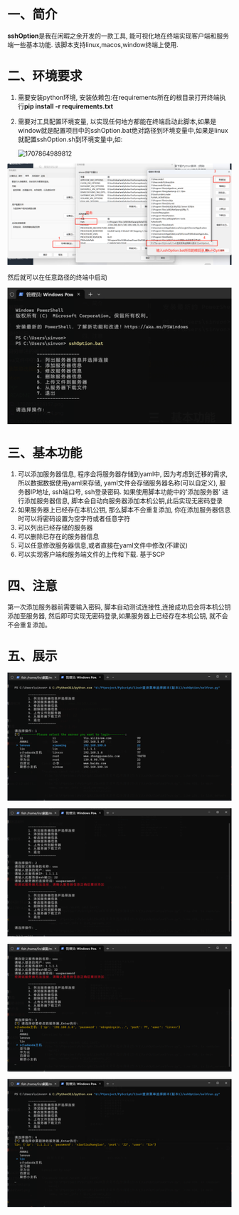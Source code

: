 # 一、简介

**sshOption**是我在闲暇之余开发的一款工具, 能可视化地在终端实现客户端和服务端一些基本功能. 该脚本支持linux,macos,window终端上使用.

# 二、环境要求

1. 需要安装python环境, 安装依赖包:在requirements所在的根目录打开终端执行**pip install -r requirements.txt**
2. 需要对工具配置环境变量, 以实现任何地方都能在终端启动此脚本,如果是window就是配置项目中的sshOption.bat绝对路径到环境变量中,如果是linux就配置sshOption.sh到环境变量中,如:

   ![1707864989812](image/README/1707864989812.png)

![1707927347973](image/README/1707927347973.png)

然后就可以在任意路径的终端中启动

![1707927429219](image/README/1707927429219.png)

# 三、基本功能

1. 可以添加服务器信息, 程序会将服务器存储到yaml中, 因为考虑到迁移的需求, 所以数据数据使用yaml来存储,   yaml文件会存储服务器名称(可以自定义), 服务器IP地址, ssh端口号, ssh登录密码. 如果使用脚本功能中的'添加服务器' 进行添加服务器信息, 脚本会自动向服务器添加本机公钥,此后实现无密码登录
2. 如果服务器上已经存在本机公钥, 那么脚本不会重复添加, 你在添加服务器信息时可以将密码设置为空字符或者任意字符
3. 可以列出已经存储的服务器
4. 可以删除已存在的服务器信息
5. 可以任意修改服务器信息,或者直接在yaml文件中修改(不建议)
6. 可以实现客户端和服务端文件的上传和下载. 基于SCP

# 四、注意

第一次添加服务器前需要输入密码, 脚本自动测试连接性,连接成功后会将本机公钥添加至服务器, 然后即可实现无密码登录,如果服务器上已经存在本机公钥, 就不会不会重复添加。

# 五、展示

![1707854379914](image/README/1707854379914.png)

![1707854461643](image/README/1707854461643.png)

![1707854495445](image/README/1707854495445.png)

![1707854529640](image/README/1707854529640.png)

